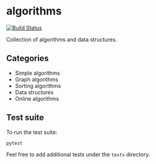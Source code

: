 # algorithms

[![Build Status](https://travis-ci.com/huangsam/algorithms.svg?branch=master)](https://travis-ci.com/huangsam/algorithms)

Collection of algorithms and data structures.

## Categories

- Simple algorithms
- Graph algorithms
- Sorting algorithms
- Data structures
- Online algorithms

## Test suite

To run the test suite:

    pytest

Feel free to add additional tests under the `tests` directory.
